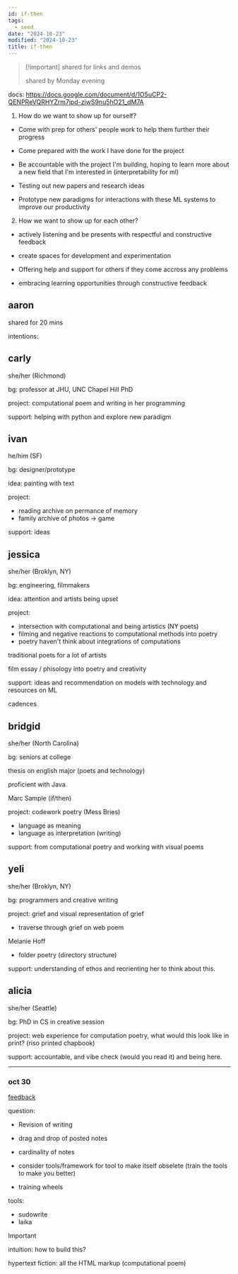 ```yaml
---
id: if-then
tags:
  - seed
date: "2024-10-23"
modified: "2024-10-23"
title: if-then
---
```


> [!important] shared for links and demos
>
> shared by Monday evening

docs: https://docs.google.com/document/d/1O5uCP2-QENPReVQRHYZrm7jpd-ziwS9nu5hO21_dM7A

1. How do we want to show up for ourself?

- Come with prep for others' people work to help them further their progress

- Come prepared with the work I have done for the project
- Be accountable with the project I'm building, hoping to learn more about a new field that I'm interested in (interpretability for ml)

- Testing out new papers and research ideas
- Prototype new paradigms for interactions with these ML systems to improve our productivity

2. How we want to show up for each other?

- actively listening and be presents with respectful and constructive feedback
- create spaces for development and experimentation

- Offering help and support for others if they come accross any problems
- embracing learning opportunities through constructive feedback

## aaron

shared for 20 mins

intentions:

## carly

she/her (Richmond)

bg: professor at JHU, UNC Chapel Hill PhD

project: computational poem and writing in her programming

support: helping with python and explore new paradigm

## ivan

he/him (SF)

bg: designer/prototype

idea: painting with text

project:

- reading archive on permance of memory
- family archive of photos -> game

support: ideas

## jessica

she/her (Broklyn, NY)

bg: engineering, filmmakers

idea: attention and artists being upset

project:

- intersection with computational and being artistics (NY poets)
- filming and negative reactions to computational methods into poetry
- poetry haven't think about integrations of computations

traditional poets for a lot of artists

film essay / phisology into poetry and creativity

support: ideas and recommendation on models with technology and resources on ML

cadences

## bridgid

she/her (North Carolina)

bg: seniors at college

thesis on english major (poets and technology)

proficient with Java

Marc Sample (if/then)

project: codework poetry (Mess Bries)

- language as meaning
- language as interpretation (writing)

support: from computational poetry and working with visual poems

## yeli

she/her (Broklyn, NY)

bg: programmers and creative writing

project: grief and visual representation of grief

- traverse through grief on web poem

Melanie Hoff

- folder poetry (directory structure)

support: understanding of ethos and reorienting her to think about this.

## alicia

she/her (Seattle)

bg: PhD in CS in creative session

project: web experience for computation poetry, what would this look like in print? (riso printed chapbook)

support: accountable, and vibe check (would you read it) and being here.

---

### oct 30

[feedback](https://docs.google.com/document/d/1cequjSJUMeqgmm4e3XVmazM6Gt0m1Yp8ZHbnVohdQdI/edit?tab=t.0)

question:

- Revision of writing

- drag and drop of posted notes

- cardinality of notes

- consider tools/framework for tool to make itself obselete (train the tools to make you better)

- training wheels

tools:

- sudowrite
- laika

> [!IMPORTANT]
>
> intuition: how to build this?
>
> hypertext fiction: all the HTML markup (computational poem)
